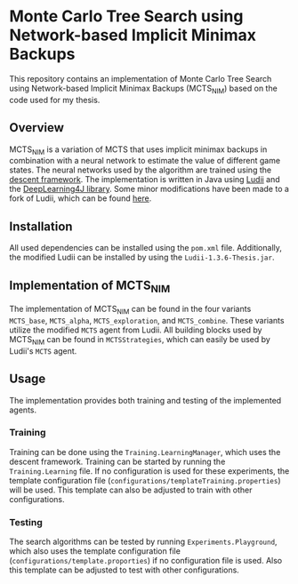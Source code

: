 # Monte Carlo Tree Search using Network-based Implicit Minimax Backups
This repository contains an implementation of Monte Carlo Tree Search using Network-based Implicit Minimax Backups (MCTS<sub>NIM</sub>) based on the code used for my thesis.

## Overview
MCTS<sub>NIM</sub> is a variation of MCTS that uses implicit minimax backups in combination with a neural network to estimate the value of different game states. The neural networks used by the algorithm are trained using the [descent framework](https://arxiv.org/abs/2008.01188). The implementation is written in Java using [Ludii](https://ludii.games/) and the [DeepLearning4J library](https://deeplearning4j.konduit.ai/). Some minor modifications have been made to a fork of Ludii, which can be found [here](https://github.com/GitHubByJelle/Ludii).

## Installation
All used dependencies can be installed using the `pom.xml` file. Additionally, the modified Ludii can be installed by using the `Ludii-1.3.6-Thesis.jar`.

## Implementation of MCTS<sub>NIM</sub>
The implementation of MCTS<sub>NIM</sub> can be found in the four variants `MCTS_base`, `MCTS_alpha`, `MCTS_exploration`, and `MCTS_combine`. These variants utilize the modified `MCTS` agent from Ludii. All building blocks used by MCTS<sub>NIM</sub> can be found in `MCTSStrategies`, which can easily be used by Ludii's `MCTS` agent.

## Usage
The implementation provides both training and testing of the implemented agents.

### Training
Training can be done using the `Training.LearningManager`, which uses the descent framework. Training can be started by running the `Training.Learning` file. If no configuration is used for these experiments, the template configuration file (`configurations/templateTraining.properties`) will be used. This template can also be adjusted to train with other configurations.

### Testing
The search algorithms can be tested by running `Experiments.Playground`, which also uses the template configuration file (`configurations/template.proporties`) if no configuration file is used. Also this template can be adjusted to test with other configurations.

